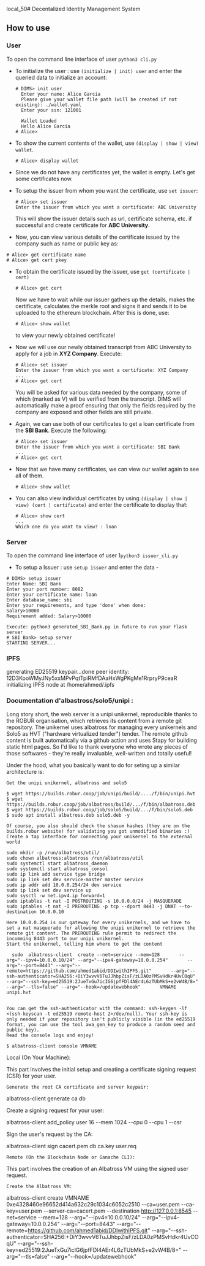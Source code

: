 local_50# Decentalized Identity Management System

## How to use

### User

To open the command line interface of user ``python3 cli.py``
+ To initialize the user : use `(initialize | init) user` and enter the queried data to initialize an account:
   ```
   # DIMS> init user
     Enter your name: Alice Garcia
     Please give your wallet file path (will be created if not existing): ./wallet.yaml
     Enter your ssn: 121001
     
     Wallet Loaded 
     Hello Alice Garcia
   # Alice>
   ```
+ To show the current contents of the wallet, use `(display | show | view) wallet`.
  ```
  # Alice> display wallet
  ```
+ Since we do not have any certificates yet, the wallet is empty. Let's get some certificates now.

+ To setup the issuer from whom you want the certificate, use `set issuer`:
  ```
  # Alice> set issuer
  Enter the issuer from which you want a certificate: ABC University
  ```
  This will show the issuer details such as url, certificate schema, etc. if successful and create certificate for <b>ABC University</b>.
+ Now, you can view various details of the certificate issued by the company such as name or public key as:
```
# Alice> get certificate name
# Alice> get cert pkey
```
+ To obtain the certificate issued by the issuer, use `get (certificate | cert)`
  ```
  # Alice> get cert
  ```
  Now we have to wait while our issuer gathers up the details, makes the certificate, calculates the merkle root and signs it and sends it to be uploaded to the ethereum blockchain. 
  After this is done, use:
  ```
  # Alice> show wallet
  ```
  to view your newly obtained certificate!
+ Now we will use our newly obtained transcript from ABC University to apply for a job in <b>XYZ Company</b>. Execute:
  ```
  # Alice> set issuer
  Enter the issuer from which you want a certificate: XYZ Company
  ...
  # Alice> get cert
  ```
  You will be asked for various data needed by the company, some of which (marked as V) will be verified from the transcript. DIMS will automatically make a proof ensuring that only the fields required by the company are exposed and other fields are still private.
  
+ Again, we can use both of our certificates to get a loan certificate from the <b>SBI Bank</b>. Execute the following:
  ```
  # Alice> set issuer
  Enter the issuer from which you want a certificate: SBI Bank
  ...
  # Alice> get cert
  ```
+ Now that we have many certificates, we can view our wallet again to see all of them. 
  ```
  # Alice> show wallet
  ```
+ You can also view individual certificates by using `(display | show | view) (cert | certificate)` and enter the certificate to display that:
  ```
  # Alice> show cert
  ...
  Which one do you want to view? : loan
  ```

### Server

To open the command line interface of user 1``python3 issuer_cli.py``

+ To setup a Issuer : use `setup issuer` and enter the data - 
```
# DIMS> setup issuer
Enter Name: SBI Bank
Enter your port number: 8082
Enter your certificate name: loan
Enter database_name: sbi
Enter your requirements, and type 'done' when done:
Salary>10000
Requirement added: Salary>10000

Execute: python3 generated_SBI_Bank.py in future to run your Flask server
# SBI Bank> setup server
STARTING SERVER...
```



### IPFS 
generating ED25519 keypair...done
peer identity: 12D3KooWMyJNy5xxMPvPqtTpiRMfDAaHxWgPKgMe1RrpryP9ceaR
initializing IPFS node at /home/ahmed/.ipfs


### Documentation d'albastross/solo5/unipi : 

Long story short, the web server is a unipi unikernel, reproducible thanks to the ROBUR organisation, which retrieves its content from a remote git repository. The unikernel uses albatross for managing every unikernels and Solo5 as HVT ("hardware virtualized tender") tender. The remote github content is built automatically via a github action and uses Stapy for building static html pages. So I'd like to thank everyone who wrote any pieces of those softwares - they're really invaluable, well-written and totally useful!

Under the hood, what you basically want to do for seting up a similar architecture is:

    Get the unipi unikernel, albatross and solo5

    $ wget https://builds.robur.coop/job/unipi/build/..../f/bin/unipi.hvt
    $ wget https://builds.robur.coop/job/albatross/build/.../f/bin/albatross.deb
    $ wget https://builds.robur.coop/job/solo5/build/.../f/bin/solo5.deb
    $ sudo apt install albatross.deb solo5.deb -y

    Of course, you also should check the shasum hashes (they are on the builds.robur website) for validating you got unmodified binaries :)
    Create a tap interface for connecting your unikernel to the external world

    sudo mkdir -p /run/albatross/util/
    sudo chown albatross:albatross /run/albatross/util
    sudo systemctl start albatross_daemon
    sudo systemctl start albatross_consol
    sudo ip link add service type bridge
    sudo ip link set dev service-master master service
    sudo ip addr add 10.0.0.254/24 dev service
    sudo ip link set dev service up
    sudo sysctl -w net.ipv4.ip_forward=1
    sudo iptables -t nat -I POSTROUTING -s 10.0.0.0/24 -j MASQUERADE
    sudo iptables -t nat -I PREROUTING -p tcp --dport 8443 -j DNAT --to-destination 10.0.0.10

    Here 10.0.0.254 is our gateway for every unikernels, and we have to set a nat masquerade for allowing the unipi unikernel to retrieve the remote git content. The PREROUTING rule permit to redirect the incomming 8443 port to our unipi unikernel.
    Start the unikernel, telling him where to get the content

      sudo  albatross-client  create --net=service --mem=128       --arg="--ipv4=10.0.0.10/24" --arg="--ipv4-gateway=10.0.0.254"       --arg="--port=8443" --arg="--remote=https://github.com/ahmed1abid/DDIwithIPFS.git"       --arg="--ssh-authenticator=SHA256:+DiY3wvvV6TuJJhbpZisF/zLDA0zPMSvHdkr4UvCOqU"       --arg="--ssh-key=ed25519:2JueTxGu7icIG6jpfFDl4AEr4L6zTUbMkS+e2vW4B/8="       --arg="--tls=false" --arg="--hook=/updatewebhook"       VMNAME unipi.hvt


    You can get the ssh-authenticator with the command: ssh-keygen -lf <(ssh-keyscan -t ed25519 remote-host 2>/dev/null). Your ssh-key is only needed if your repository isn't publicly visible (in the ed25519 format, you can use the tool awa_gen_key to produce a random seed and public key).
    Read the console logs and enjoy!

    $ albatross-client console VMNAME

Local (On Your Machine):

This part involves the initial setup and creating a certificate signing request (CSR) for your user.

    Generate the root CA certificate and server keypair:


albatross-client generate ca db

Create a signing request for your user:


albatross-client add_policy user 16 --mem 1024 --cpu 0 --cpu 1 --csr

Sign the user's request by the CA:

albatross-client sign cacert.pem db ca.key user.req


    Remote (On the Blockchain Node or Ganache CLI):

This part involves the creation of an Albatross VM using the signed user request.

    Create the Albatross VM:

 albatross-client create VMNAME 0xe4328460e96652d414a632c29c1034c6052c2510 --ca=user.pem --ca-key=user.pem --server-ca=cacert.pem --destination http://127.0.0.1:8545 --net=service --mem=128 --arg="--ipv4=10.0.0.10/24" --arg="--ipv4-gateway=10.0.0.254" --arg="--port=8443" --arg="--remote=https://github.com/ahmed1abid/DDIwithIPFS.git" --arg="--ssh-authenticator=SHA256:+DiY3wvvV6TuJJhbpZisF/zLDA0zPMSvHdkr4UvCOqU" --arg="--ssh-key=ed25519:2JueTxGu7icIG6jpfFDl4AEr4L6zTUbMkS+e2vW4B/8=" --arg="--tls=false" --arg="--hook=/updatewebhook"
